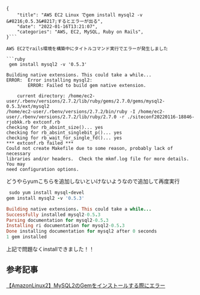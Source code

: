```metadata
{
    "title": "AWS EC2 Linux でgem install mysql2 -v &#8216;0.5.3&#8217;するとエラーが出る",
    "date": "2022-01-16T13:21:07",
    "categories": "AWS, EC2, MySQL, Ruby on Rails",
}```

AWS EC2でrails環境を構築中にタイトルコマンド実行でエラーが発生しました

```ruby
 gem install mysql2 -v '0.5.3'

Building native extensions. This could take a while...
ERROR:  Error installing mysql2:
        ERROR: Failed to build gem native extension.

    current directory: /home/ec2-user/.rbenv/versions/2.7.2/lib/ruby/gems/2.7.0/gems/mysql2-0.5.3/ext/mysql2
/home/ec2-user/.rbenv/versions/2.7.2/bin/ruby -I /home/ec2-user/.rbenv/versions/2.7.2/lib/ruby/2.7.0 -r ./siteconf20220116-18846-rjobkk.rb extconf.rb
checking for rb_absint_size()... yes
checking for rb_absint_singlebit_p()... yes
checking for rb_wait_for_single_fd()... yes
*** extconf.rb failed ***
Could not create Makefile due to some reason, probably lack of necessary
libraries and/or headers.  Check the mkmf.log file for more details.  You may
need configuration options.
```



どうやらyumこちらを追加しないといけないようなので追加して再度実行

```ruby
 sudo yum install mysql-devel
gem install mysql2 -v '0.5.3'

Building native extensions. This could take a while...
Successfully installed mysql2-0.5.3
Parsing documentation for mysql2-0.5.3
Installing ri documentation for mysql2-0.5.3
Done installing documentation for mysql2 after 0 seconds
1 gem installed

```

上記で問題なくinstallできました！！

## 参考記事

[【AmazonLinux2】MySQL2のGemをインストールする際にエラー](https://qiita.com/akk_ayy/items/f43a1af5368d1570c6f3)
